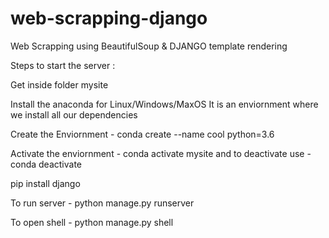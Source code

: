 # web-scrapping-django
Web Scrapping using BeautifulSoup &amp; DJANGO template rendering

Steps to start the server :

Get inside folder mysite

Install the anaconda for Linux/Windows/MaxOS It is an enviornment where we install all our dependencies

Create the Enviornment - conda create --name cool python=3.6

Activate the enviornment - conda activate mysite and to deactivate use - conda deactivate

pip install django

To run server - python manage.py runserver

To open shell - python manage.py shell

